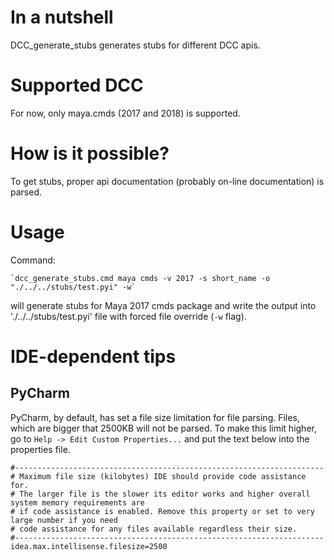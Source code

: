In a nutshell
=============
DCC_generate_stubs generates stubs for different DCC apis.

Supported DCC
=============
For now, only maya.cmds (2017 and 2018) is supported.

How is it possible?
===================
To get stubs, proper api documentation (probably on-line documentation) is parsed.


Usage
=====
Command:

    `dcc_generate_stubs.cmd maya cmds -v 2017 -s short_name -o "./../../stubs/test.pyi" -w`

will generate stubs for Maya 2017 cmds package and write the output into './../../stubs/test.pyi' file with forced 
file override (`-w` flag).


IDE-dependent tips  
==================

PyCharm
-------
PyCharm, by default, has set a file size limitation for file parsing. Files, which are bigger that 2500KB will not be
parsed. To make this limit higher, go to `Help -> Edit Custom Properties...` and put the text below into the properties
file.

```
#---------------------------------------------------------------------
# Maximum file size (kilobytes) IDE should provide code assistance for.
# The larger file is the slower its editor works and higher overall system memory requirements are
# if code assistance is enabled. Remove this property or set to very large number if you need
# code assistance for any files available regardless their size.
#---------------------------------------------------------------------
idea.max.intellisense.filesize=2500
```
